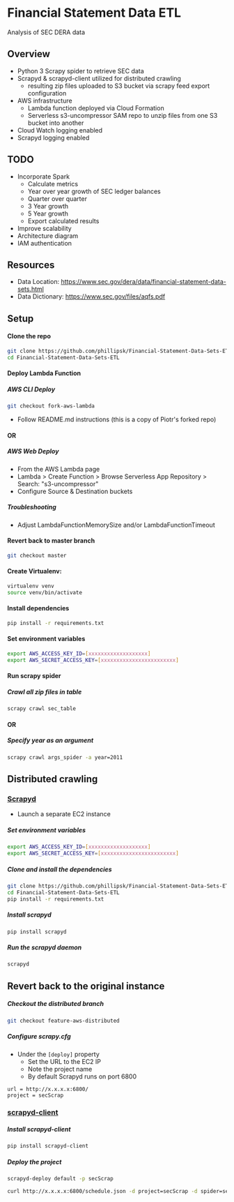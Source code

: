    # Financial Statement Data ETL
Analysis of SEC DERA data

## Overview

* Python 3 Scrapy spider to retrieve SEC data
* Scrapyd & scrapyd-client utilized for distributed crawling
    * resulting zip files uploaded to S3 bucket via scrapy feed export configuration
* AWS infrastructure
    * Lambda function deployed via Cloud Formation
    * Serverless s3-uncompressor SAM repo to unzip files from one S3 bucket into another
* Cloud Watch logging enabled 
* Scrapyd logging enabled

## TODO

* Incorporate Spark 
    * Calculate metrics
    * Year over year growth of SEC ledger balances
    * Quarter over quarter
    * 3 Year growth
    * 5 Year growth
    * Export calculated results
* Improve scalability
* Architecture diagram
* IAM authentication
 
    
## Resources
* Data Location: https://www.sec.gov/dera/data/financial-statement-data-sets.html
* Data Dictionary: https://www.sec.gov/files/aqfs.pdf

## Setup

#### Clone the repo

```bash
git clone https://github.com/phillipsk/Financial-Statement-Data-Sets-ETL.git
cd Financial-Statement-Data-Sets-ETL
```

#### Deploy Lambda Function

##### AWS CLI Deploy
```bash
git checkout fork-aws-lambda
```
* Follow README.md instructions (this is a copy of Piotr's forked repo)

#### OR
##### AWS Web Deploy

* From the AWS Lambda page
* Lambda > Create Function > Browse Serverless App Repository > Search: "s3-uncompressor"
* Configure Source & Destination buckets

##### Troubleshooting
* Adjust LambdaFunctionMemorySize and/or LambdaFunctionTimeout 

#### Revert back to master branch
```bash
git checkout master
```

#### Create Virtualenv:

```bash
virtualenv venv
source venv/bin/activate
```
#### Install dependencies

```bash
pip install -r requirements.txt
```

#### Set environment variables
```bash
export AWS_ACCESS_KEY_ID=[xxxxxxxxxxxxxxxxxxx]
export AWS_SECRET_ACCESS_KEY=[xxxxxxxxxxxxxxxxxxxxxxxx]
```

#### Run scrapy spider
##### Crawl all zip files in table
```bash
scrapy crawl sec_table
```
#### OR
##### Specify year as an argument
```bash
scrapy crawl args_spider -a year=2011
```

## Distributed crawling
### [Scrapyd](https://scrapyd.readthedocs.io/en/stable/overview.html)
* Launch a separate EC2 instance

##### Set environment variables
```bash
export AWS_ACCESS_KEY_ID=[xxxxxxxxxxxxxxxxxxx]
export AWS_SECRET_ACCESS_KEY=[xxxxxxxxxxxxxxxxxxxxxxxx]
```

##### Clone and install the dependencies
```bash
git clone https://github.com/phillipsk/Financial-Statement-Data-Sets-ETL.git
cd Financial-Statement-Data-Sets-ETL
pip install -r requirements.txt
```

##### Install scrapyd
```bash
pip install scrapyd
```

##### Run the scrapyd daemon
```bash
scrapyd
```

## Revert back to the original instance
##### Checkout the distributed branch
```bash
git checkout feature-aws-distributed
```

##### Configure scrapy.cfg
* Under the `[deploy]` property
    * Set the URL to the EC2 IP 
    * Note the project name
    * By default Scrapyd runs on port 6800
```
url = http://x.x.x.x:6800/
project = secScrap
```

### [scrapyd-client](https://github.com/scrapy/scrapyd-client#deploying-a-project)

##### Install scrapyd-client
```bash
pip install scrapyd-client
```
##### Deploy the project
```bash
scrapyd-deploy default -p secScrap
```
```bash
curl http://x.x.x.x:6800/schedule.json -d project=secScrap -d spider=sec_table
```

